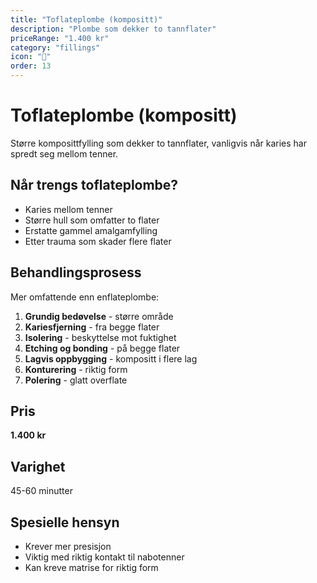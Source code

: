 ```yaml
---
title: "Toflateplombe (kompositt)"
description: "Plombe som dekker to tannflater"
priceRange: "1.400 kr"
category: "fillings"
icon: "🦷"
order: 13
---
```


# Toflateplombe (kompositt)

Større komposittfylling som dekker to tannflater, vanligvis når karies har spredt seg mellom tenner.

## Når trengs toflateplombe?
- Karies mellom tenner
- Større hull som omfatter to flater
- Erstatte gammel amalgamfylling
- Etter trauma som skader flere flater

## Behandlingsprosess
Mer omfattende enn enflateplombe:
1. **Grundig bedøvelse** - større område
2. **Kariesfjerning** - fra begge flater
3. **Isolering** - beskyttelse mot fuktighet
4. **Etching og bonding** - på begge flater
5. **Lagvis oppbygging** - kompositt i flere lag
6. **Konturering** - riktig form
7. **Polering** - glatt overflate

## Pris
**1.400 kr**

## Varighet
45-60 minutter

## Spesielle hensyn
- Krever mer presisjon
- Viktig med riktig kontakt til nabotenner
- Kan kreve matrise for riktig form